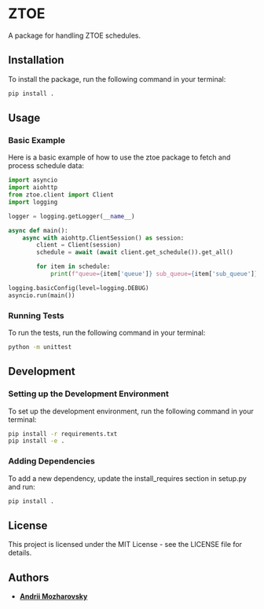 # ZTOE

A package for handling ZTOE schedules.

## Installation

To install the package, run the following command in your terminal:

```sh
pip install .
```
## Usage
### Basic Example
Here is a basic example of how to use the ztoe package to fetch and process schedule data:

```python
import asyncio
import aiohttp
from ztoe.client import Client
import logging

logger = logging.getLogger(__name__)

async def main():
    async with aiohttp.ClientSession() as session:
        client = Client(session)
        schedule = await (await client.get_schedule()).get_all()

        for item in schedule:
            print(f"queue={item['queue']} sub_queue={item['sub_queue']} schedule_data={item['data']}")

logging.basicConfig(level=logging.DEBUG)
asyncio.run(main())
```
### Running Tests
To run the tests, run the following command in your terminal:

```sh
python -m unittest
``` 
## Development
### Setting up the Development Environment
To set up the development environment, run the following command in your terminal:

```sh
pip install -r requirements.txt
pip install -e .
``` 
### Adding Dependencies
To add a new dependency, update the install_requires section in setup.py and run:

```sh
pip install .
```
## License
This project is licensed under the MIT License - see the LICENSE file for details.

## Authors
- **[Andrii Mozharovsky](am@swordfish.name)**